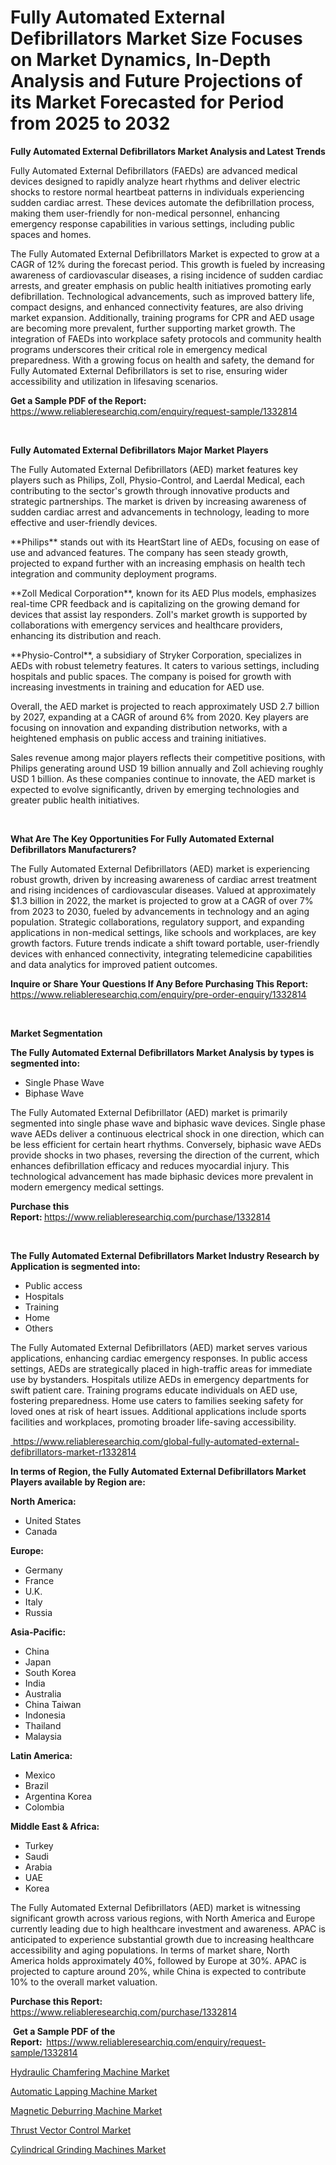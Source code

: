 <p><h1>Fully Automated External Defibrillators Market Size Focuses on Market Dynamics, In-Depth Analysis and Future Projections of its Market Forecasted for Period from 2025 to 2032</h1></p><p><strong>Fully Automated External Defibrillators Market Analysis and Latest Trends</strong></p>
<p><p>Fully Automated External Defibrillators (FAEDs) are advanced medical devices designed to rapidly analyze heart rhythms and deliver electric shocks to restore normal heartbeat patterns in individuals experiencing sudden cardiac arrest. These devices automate the defibrillation process, making them user-friendly for non-medical personnel, enhancing emergency response capabilities in various settings, including public spaces and homes.</p><p>The Fully Automated External Defibrillators Market is expected to grow at a CAGR of 12% during the forecast period. This growth is fueled by increasing awareness of cardiovascular diseases, a rising incidence of sudden cardiac arrests, and greater emphasis on public health initiatives promoting early defibrillation. Technological advancements, such as improved battery life, compact designs, and enhanced connectivity features, are also driving market expansion. Additionally, training programs for CPR and AED usage are becoming more prevalent, further supporting market growth. The integration of FAEDs into workplace safety protocols and community health programs underscores their critical role in emergency medical preparedness. With a growing focus on health and safety, the demand for Fully Automated External Defibrillators is set to rise, ensuring wider accessibility and utilization in lifesaving scenarios.</p></p>
<p><strong>Get a Sample PDF of the Report:&nbsp;</strong> <a href="https://www.reliableresearchiq.com/enquiry/request-sample/1332814?utm_campaign=3494&utm_medium=2&utm_source=Github&utm_content=ia&utm_term=24032025&utm_id=fully-automated-external-defibrillators">https://www.reliableresearchiq.com/enquiry/request-sample/1332814</a></p>
<p>&nbsp;</p>
<p><strong>Fully Automated External Defibrillators Major Market Players</strong></p>
<p><p>The Fully Automated External Defibrillators (AED) market features key players such as Philips, Zoll, Physio-Control, and Laerdal Medical, each contributing to the sector's growth through innovative products and strategic partnerships. The market is driven by increasing awareness of sudden cardiac arrest and advancements in technology, leading to more effective and user-friendly devices.</p><p>**Philips** stands out with its HeartStart line of AEDs, focusing on ease of use and advanced features. The company has seen steady growth, projected to expand further with an increasing emphasis on health tech integration and community deployment programs. </p><p>**Zoll Medical Corporation**, known for its AED Plus models, emphasizes real-time CPR feedback and is capitalizing on the growing demand for devices that assist lay responders. Zoll's market growth is supported by collaborations with emergency services and healthcare providers, enhancing its distribution and reach.</p><p>**Physio-Control**, a subsidiary of Stryker Corporation, specializes in AEDs with robust telemetry features. It caters to various settings, including hospitals and public spaces. The company is poised for growth with increasing investments in training and education for AED use.</p><p>Overall, the AED market is projected to reach approximately USD 2.7 billion by 2027, expanding at a CAGR of around 6% from 2020. Key players are focusing on innovation and expanding distribution networks, with a heightened emphasis on public access and training initiatives.</p><p>Sales revenue among major players reflects their competitive positions, with Philips generating around USD 19 billion annually and Zoll achieving roughly USD 1 billion. As these companies continue to innovate, the AED market is expected to evolve significantly, driven by emerging technologies and greater public health initiatives.</p></p>
<p>&nbsp;</p>
<p><strong>What Are The Key Opportunities For Fully Automated External Defibrillators Manufacturers?</strong></p>
<p><p>The Fully Automated External Defibrillators (AED) market is experiencing robust growth, driven by increasing awareness of cardiac arrest treatment and rising incidences of cardiovascular diseases. Valued at approximately $1.3 billion in 2022, the market is projected to grow at a CAGR of over 7% from 2023 to 2030, fueled by advancements in technology and an aging population. Strategic collaborations, regulatory support, and expanding applications in non-medical settings, like schools and workplaces, are key growth factors. Future trends indicate a shift toward portable, user-friendly devices with enhanced connectivity, integrating telemedicine capabilities and data analytics for improved patient outcomes.</p></p>
<p><strong>Inquire or Share Your Questions If Any Before Purchasing This Report:</strong> <a href="https://www.reliableresearchiq.com/enquiry/pre-order-enquiry/1332814?utm_campaign=3494&utm_medium=2&utm_source=Github&utm_content=ia&utm_term=24032025&utm_id=fully-automated-external-defibrillators">https://www.reliableresearchiq.com/enquiry/pre-order-enquiry/1332814</a></p>
<p>&nbsp;</p>
<p><strong>Market Segmentation</strong></p>
<p><strong>The Fully Automated External Defibrillators Market Analysis by types is segmented into:</strong></p>
<p><ul><li>Single Phase Wave</li><li>Biphase Wave</li></ul></p>
<p><p>The Fully Automated External Defibrillator (AED) market is primarily segmented into single phase wave and biphasic wave devices. Single phase wave AEDs deliver a continuous electrical shock in one direction, which can be less efficient for certain heart rhythms. Conversely, biphasic wave AEDs provide shocks in two phases, reversing the direction of the current, which enhances defibrillation efficacy and reduces myocardial injury. This technological advancement has made biphasic devices more prevalent in modern emergency medical settings.</p></p>
<p><strong>Purchase this Report:&nbsp;</strong><a href="https://www.reliableresearchiq.com/purchase/1332814?utm_campaign=3494&utm_medium=2&utm_source=Github&utm_content=ia&utm_term=24032025&utm_id=fully-automated-external-defibrillators">https://www.reliableresearchiq.com/purchase/1332814</a></p>
<p>&nbsp;</p>
<p><strong>The Fully Automated External Defibrillators Market Industry Research by Application is segmented into:</strong></p>
<p><ul><li>Public access</li><li>Hospitals</li><li>Training</li><li>Home</li><li>Others</li></ul></p>
<p><p>The Fully Automated External Defibrillators (AED) market serves various applications, enhancing cardiac emergency responses. In public access settings, AEDs are strategically placed in high-traffic areas for immediate use by bystanders. Hospitals utilize AEDs in emergency departments for swift patient care. Training programs educate individuals on AED use, fostering preparedness. Home use caters to families seeking safety for loved ones at risk of heart issues. Additional applications include sports facilities and workplaces, promoting broader life-saving accessibility.</p></p>
<p><a href="https://www.reliableresearchiq.com/global-fully-automated-external-defibrillators-market-r1332814?utm_campaign=3494&utm_medium=2&utm_source=Github&utm_content=ia&utm_term=24032025&utm_id=fully-automated-external-defibrillators">&nbsp;https://www.reliableresearchiq.com/global-fully-automated-external-defibrillators-market-r1332814</a></p>
<p><strong>In terms of Region, the Fully Automated External Defibrillators Market Players available by Region are:</strong></p>
<p>
    <p> <strong> North America: </strong>
        <ul>
            <li>United States</li>
            <li>Canada</li>
        </ul>
        </p> 
    <p> <strong> Europe: </strong>
        <ul>
            <li>Germany</li>
            <li>France</li>
            <li>U.K.</li>
            <li>Italy</li>
            <li>Russia</li>
        </ul>
        </p> 
    <p> <strong> Asia-Pacific: </strong>
        <ul>
            <li>China</li>
            <li>Japan</li>
            <li>South Korea</li>
            <li>India</li>
            <li>Australia</li>
            <li>China Taiwan</li>
            <li>Indonesia</li>
            <li>Thailand</li>
            <li>Malaysia</li>
        </ul>
        </p> 
    <p> <strong> Latin America: </strong>
        <ul>
            <li>Mexico</li>
            <li>Brazil</li>
            <li>Argentina Korea</li>
            <li>Colombia</li>
        </ul>
        </p> 
    <p> <strong> Middle East & Africa: </strong>
        <ul>
            <li>Turkey</li>
            <li>Saudi</li>
            <li>Arabia</li>
            <li>UAE</li>
            <li>Korea</li>
        </ul>
    </p>
    </p>
<p><p>The Fully Automated External Defibrillators (AED) market is witnessing significant growth across various regions, with North America and Europe currently leading due to high healthcare investment and awareness. APAC is anticipated to experience substantial growth due to increasing healthcare accessibility and aging populations. In terms of market share, North America holds approximately 40%, followed by Europe at 30%. APAC is projected to capture around 20%, while China is expected to contribute 10% to the overall market valuation.</p></p>
<p><strong>Purchase this Report: </strong><a href="https://www.reliableresearchiq.com/purchase/1332814?utm_campaign=3494&utm_medium=2&utm_source=Github&utm_content=ia&utm_term=24032025&utm_id=fully-automated-external-defibrillators">https://www.reliableresearchiq.com/purchase/1332814</a></p>
<p>&nbsp;<strong>Get a Sample PDF of the Report:&nbsp;&nbsp;</strong><a href="https://www.reliableresearchiq.com/enquiry/request-sample/1332814?utm_campaign=3494&utm_medium=2&utm_source=Github&utm_content=ia&utm_term=24032025&utm_id=fully-automated-external-defibrillators">https://www.reliableresearchiq.com/enquiry/request-sample/1332814</a></p>
<p><strong></strong></p>
<p><p><a href="https://www.linkedin.com/pulse/strategic-analysis-hydraulic-chamfering-machine-market-adafe?utm_campaign=3494&utm_medium=2&utm_source=Github&utm_content=ia&utm_term=24032025&utm_id=fully-automated-external-defibrillators">Hydraulic Chamfering Machine Market</a></p><p><a href="https://www.linkedin.com/pulse/forecasting-future-automatic-lapping-machine-market-growth-n2vfe?utm_campaign=3494&utm_medium=2&utm_source=Github&utm_content=ia&utm_term=24032025&utm_id=fully-automated-external-defibrillators">Automatic Lapping Machine Market</a></p><p><a href="https://www.linkedin.com/pulse/industry-analysis-competitive-strategies-magnetic-deburring-cafze?utm_campaign=3494&utm_medium=2&utm_source=Github&utm_content=ia&utm_term=24032025&utm_id=fully-automated-external-defibrillators">Magnetic Deburring Machine Market</a></p><p><a href="https://www.linkedin.com/pulse/future-thrust-vector-control-market-trend-analysis-forecasted-93pme?utm_campaign=3494&utm_medium=2&utm_source=Github&utm_content=ia&utm_term=24032025&utm_id=fully-automated-external-defibrillators">Thrust Vector Control Market</a></p><p><a href="https://www.linkedin.com/pulse/detailed-analysis-cylindrical-grinding-machines-market-qejwe?utm_campaign=3494&utm_medium=2&utm_source=Github&utm_content=ia&utm_term=24032025&utm_id=fully-automated-external-defibrillators">Cylindrical Grinding Machines Market</a></p></p>